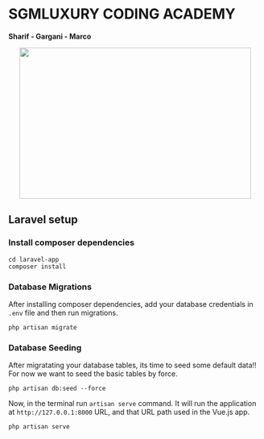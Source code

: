 


# SGMLUXURY **CODING ACADEMY**

<div><p><strong>Sharif - Gargani - Marco</strong></div>

<p align="center">
  <img width="460" height="300" src="https://i.postimg.cc/yYQ7pTTz/Sanzzs-titre.png">
</p>


## Laravel setup

### Install composer dependencies

```
cd laravel-app
composer install
```

### Database Migrations

After installing composer dependencies, add your database credentials in `.env` file and then run migrations.

```
php artisan migrate
```
### Database Seeding

After migratating your database tables, its time to seed some default data!! For now we want to seed the basic tables by force.

```
php artisan db:seed --force
```

Now, in the terminal run `artisan serve` command. It will run the application at `http://127.0.0.1:8000` URL, and that URL path used in the Vue.js app.

```
php artisan serve
```
